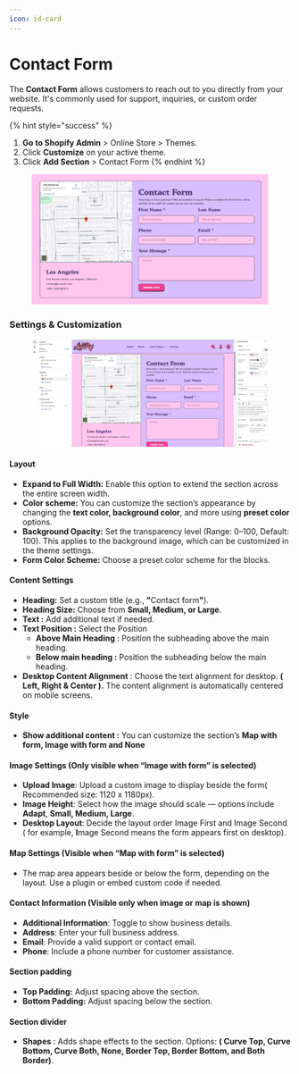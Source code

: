 ```yaml
---
icon: id-card
---
```


# Contact Form

The **Contact Form** allows customers to reach out to you directly from your website. It's commonly used for support, inquiries, or custom order requests.

{% hint style="success" %}
1. **Go to Shopify Admin** > Online Store > Themes.
2. Click **Customize** on your active theme.
3. Click **Add Section** >  Contact Form
{% endhint %}

<figure><img src="../.gitbook/assets/Screenshot_4.jpg" alt=""><figcaption></figcaption></figure>

### **Settings & Customization**

<figure><img src="../.gitbook/assets/Screenshot_5.jpg" alt=""><figcaption></figcaption></figure>

#### **Layout** <a href="#layout" id="layout"></a>

* **Expand to Full Width:** Enable this option to extend the section across the entire screen width.
* **Color scheme:** You can customize the section’s appearance by changing the **text color, background color**, and more using **preset color** options.
* **Background Opacity:** Set the transparency level (Range: 0–100, Default: 100). This applies to the background image, which can be customized in the theme settings.
* **Form Color Scheme:** Choose a preset color scheme for the blocks.

#### Content Settings <a href="#content-settings" id="content-settings"></a>

* **Heading:** Set a custom title (e.g., **"**&#x43;ontact for&#x6D;**"**).
* **Heading Size:** Choose from **Small, Medium, or Large**.
* **Text :** Add additional text if needed.
* **Text Position :** Select the Position
  * **Above Main Heading** : Position the subheading above the main heading.
  * **Below main heading :** Position the subheading below the main heading.
* **Desktop Content Alignment** : Choose the text alignment for desktop. **( Left, Right & Center ).** The content alignment is automatically centered on mobile screens.

#### Style

* **Show additional content :** You can customize the section’s  **Map with form, Image with form and None**

#### **Image Settings** (Only visible when “Image with form” is selected)

* **Upload Image**: Upload a custom image to display beside the form( Recommended size:  1120 x 1180px).
* **Image Height**: Select how the image should scale — options include **Adapt**, **Small, Medium, Large**.
* **Desktop Layout**: Decide the layout order Image First and Image Second ( for example, **I**mage Second means the form appears first on desktop).

#### **Map Settings** (Visible when “Map with form” is selected)

* The map area appears beside or below the form, depending on the layout. Use a plugin or embed custom code if needed.

#### **Contact Information** (Visible only when image or map is shown)

* **Additional Information**: Toggle to show business details.
* **Address**: Enter your full business address.
* **Email**: Provide a valid support or contact email.
* **Phone**: Include a phone number for customer assistance.

#### Section padding <a href="#section-padding" id="section-padding"></a>

* **Top Padding:** Adjust spacing above the section.
* **Bottom Padding:** Adjust spacing below the section.

#### Section divider

* **Shapes** : Adds shape effects to the section. Options: **( Curve Top, Curve Bottom, Curve Both, None, Border Top, Border Bottom, and Both Border)**.
